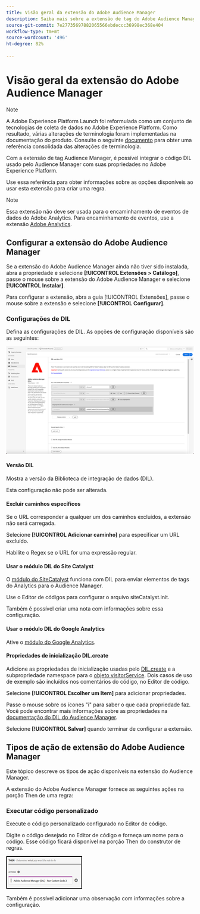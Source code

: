 ```yaml
---
title: Visão geral da extensão do Adobe Audience Manager
description: Saiba mais sobre a extensão de tag do Adobe Audience Manager no Adobe Experience Platform.
source-git-commit: 7e27735697882065566ebdeccc36998ec368e404
workflow-type: tm+mt
source-wordcount: '496'
ht-degree: 82%

---
```


# Visão geral da extensão do Adobe Audience Manager

>[!NOTE]
>
>A Adobe Experience Platform Launch foi reformulada como um conjunto de tecnologias de coleta de dados no Adobe Experience Platform. Como resultado, várias alterações de terminologia foram implementadas na documentação do produto. Consulte o seguinte [documento](../../../term-updates.md) para obter uma referência consolidada das alterações de terminologia.

Com a extensão de tag Audience Manager, é possível integrar o código DIL usado pelo Audience Manager com suas propriedades no Adobe Experience Platform.

Use essa referência para obter informações sobre as opções disponíveis ao usar esta extensão para criar uma regra.

>[!NOTE]
>
>Essa extensão não deve ser usada para o encaminhamento de eventos de dados do Adobe Analytics. Para encaminhamento de eventos, use a extensão [Adobe Analytics](../analytics/overview.md).

## Configurar a extensão do Adobe Audience Manager

Se a extensão do Adobe Audience Manager ainda não tiver sido instalada, abra a propriedade e selecione **[!UICONTROL Extensões > Catálogo]**, passe o mouse sobre a extensão do Adobe Audience Manager e selecione **[!UICONTROL Instalar]**.

Para configurar a extensão, abra a guia [!UICONTROL Extensões], passe o mouse sobre a extensão e selecione **[!UICONTROL Configurar]**.

### Configurações de DIL

Defina as configurações de DIL. As opções de configuração disponíveis são as seguintes:

![](../../../images/ext-aam-config.png)

#### Versão DIL

Mostra a versão da Biblioteca de integração de dados (DIL).

Esta configuração não pode ser alterada.

#### Excluir caminhos específicos

Se o URL corresponder a qualquer um dos caminhos excluídos, a extensão não será carregada.

Selecione **[!UICONTROL Adicionar caminho]** para especificar um URL excluído.

Habilite o Regex se o URL for uma expressão regular.

#### Usar o módulo DIL do Site Catalyst

O [módulo do SiteCatalyst](https://experiencecloud.adobe.com/resources/help/pt_BR/aam/r_dil_sc_init.html) funciona com DIL para enviar elementos de tags do Analytics para o Audience Manager.

Use o Editor de códigos para configurar o arquivo siteCatalyst.init.

Também é possível criar uma nota com informações sobre essa configuração.

#### Usar o módulo DIL do Google Analytics

Ative o [módulo do Google Analytics](https://experiencecloud.adobe.com/resources/help/pt_BR/aam/dil-google-universal-analytics.html).

#### Propriedades de inicialização DIL.create

Adicione as propriedades de inicialização usadas pelo [DIL.create](https://experiencecloud.adobe.com/resources/help/pt_BR/aam/r_dil_create.html) e a subpropriedade namespace para o [objeto visitorService](https://experiencecloud.adobe.com/resources/help/pt_BR/aam/r_dil_visitor_service.html). Dois casos de uso de exemplo são incluídos nos comentários do código, no Editor de código.

Selecione **[!UICONTROL Escolher um Item]** para adicionar propriedades.

Passe o mouse sobre os ícones &quot;i&quot; para saber o que cada propriedade faz. Você pode encontrar mais informações sobre as propriedades na [documentação do DIL do Audience Manager](https://experiencecloud.adobe.com/resources/help/en_US/aam/r_dil_create.html).

Selecione **[!UICONTROL Salvar]** quando terminar de configurar a extensão.

## Tipos de ação de extensão do Adobe Audience Manager

Este tópico descreve os tipos de ação disponíveis na extensão do Audience Manager.

A extensão do Adobe Audience Manager fornece as seguintes ações na porção Then de uma regra:

### Executar código personalizado

Execute o código personalizado configurado no Editor de código.

Digite o código desejado no Editor de código e forneça um nome para o código. Esse código ficará disponível na porção Then do construtor de regras.

![](../../../images/ext-aam-then.png)

Também é possível adicionar uma observação com informações sobre a configuração.
